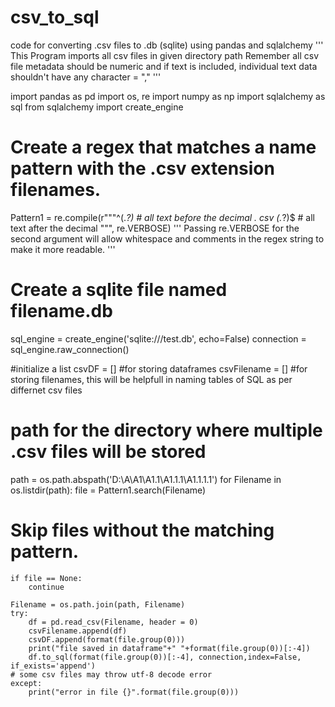 # csv_to_sql
code for converting .csv files to .db (sqlite) using pandas and sqlalchemy
'''
This Program imports all csv files in given directory path
Remember all csv file metadata should be numeric and if text is included, individual text data shouldn't have any character = ","
'''

import pandas as pd
import os, re
import numpy as np
import sqlalchemy as sql
from sqlalchemy import create_engine

# Create a regex that matches a name pattern with the .csv extension filenames.
Pattern1 = re.compile(r"""^(.*?) # all text before the decimal
       .
       csv
       (.*?)$                   # all text after the decimal
""", re.VERBOSE)
'''
Passing re.VERBOSE for the second argument will allow whitespace and comments in
the regex string to make it more readable.
'''
# Create a sqlite file named filename.db
sql_engine = create_engine('sqlite:///test.db', echo=False)
connection = sql_engine.raw_connection()

#initialize a list
csvDF = [] #for storing dataframes
csvFilename = [] #for storing filenames, this will be helpfull in naming tables of SQL as per differnet csv files

# path for the directory where multiple .csv files will be stored
path = os.path.abspath('D:\\A\\A1\\A1.1\\A1.1.1\\A1.1.1.1')
for Filename in os.listdir(path):
    file = Pattern1.search(Filename)
    
# Skip files without the matching pattern.
    if file == None:
        continue
    
    Filename = os.path.join(path, Filename)
    try:
        df = pd.read_csv(Filename, header = 0)
        csvFilename.append(df)
        csvDF.append(format(file.group(0)))
        print("file saved in dataframe"+" "+format(file.group(0))[:-4])
        df.to_sql(format(file.group(0))[:-4], connection,index=False, if_exists='append')
    # some csv files may throw utf-8 decode error
    except:
        print("error in file {}".format(file.group(0)))



